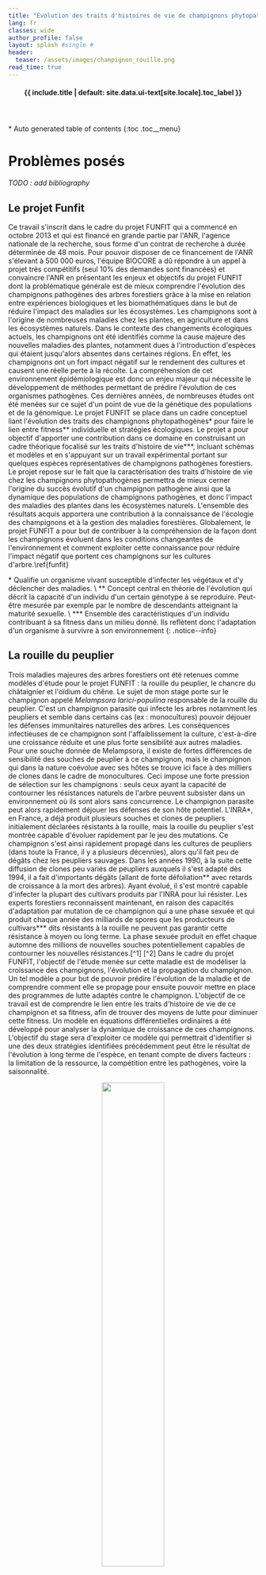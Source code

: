 ```yaml
---
title: "Évolution des traits d'histoires de vie de champignons phytopathogènes"
lang: fr
classes: wide
author_profile: false
layout: splash #single #
header:
  teaser: /assets/images/champignon_rouille.png
read_time: true
---
```


<nav class="toc" markdown="1">
<header><h4 class="nav__title"><i class="fas fa-{{ include.icon | default: 'file-alt' }}"></i> {{ include.title | default: site.data.ui-text[site.locale].toc_label }}</h4></header>
*  Auto generated table of contents
{:toc .toc__menu}
</nav>

# Problèmes posés

*TODO : add bibliography*

## Le projet Funfit

Ce travail s'inscrit dans le cadre du projet FUNFIT qui a commencé en octobre 2013 et qui est financé en grande partie par l'ANR, l'agence nationale de la recherche, sous forme d'un contrat de recherche à durée déterminée de 48 mois. Pour pouvoir disposer de ce financement de l'ANR s'élevant à 500 000 euros, l'équipe BIOCORE a dû répondre à un appel à projet très compétitifs (seul 10% des demandes sont financées) et convaincre l'ANR en présentant les enjeux et objectifs du projet FUNFIT dont la problématique générale est de mieux comprendre l'évolution des champignons pathogènes des arbres forestiers grâce à la mise en relation entre expériences biologiques et les biomathématiques dans le but de réduire l'impact des maladies sur les écosystèmes.
Les champignons sont à l'origine de nombreuses maladies chez les plantes, en agriculture et dans les écosystèmes naturels. Dans le contexte des changements écologiques actuels, les champignons ont été identifiés comme la cause majeure des nouvelles maladies des plantes, notamment dues à l'introduction d'espèces qui étaient jusqu'alors absentes dans certaines régions. En effet, les champignons ont un fort impact négatif sur le rendement des cultures et causent une réelle perte à la récolte. La compréhension de cet environnement épidémiologique est donc un enjeu majeur qui nécessite le développement de méthodes permettant de prédire l'évolution de ces organismes pathogènes. Ces dernières années, de nombreuses études ont été menées sur ce sujet d'un point de vue de la génétique des populations et de la génomique. Le projet FUNFIT se place dans un cadre conceptuel liant l'évolution des traits des champignons phytopathogènes\* pour faire le lien entre fitness\*\* individuelle et stratégies écologiques. Le projet a pour objectif d'apporter une contribution dans ce domaine en construisant un cadre théorique focalisé sur les traits d'histoire de vie\*\*\*, incluant schémas et modèles et en s'appuyant sur un travail expérimental portant sur quelques espèces représentatives de champignons pathogènes forestiers. Le projet repose sur le fait que la caractérisation des traits d'histoire de vie chez les champignons phytopathogènes permettra de mieux cerner l'origine du succès évolutif d'un champignon pathogène ainsi que la dynamique des populations de champignons pathogènes, et donc l'impact des maladies des plantes dans les écosystèmes naturels. L'ensemble des résultats acquis apportera une contribution à la connaissance de l'écologie des champignons et à la gestion des maladies forestières. Globalement, le projet FUNFIT a pour but de contribuer à la compréhension de la façon dont les champignons évoluent dans les conditions changeantes de l'environnement et comment exploiter cette connaissance pour réduire l'impact négatif que portent ces champignons sur les cultures d'arbre.\ref{funfit}

\* Qualifie un organisme vivant susceptible d'infecter les végétaux et d'y déclencher des maladies. \\
\*\* Concept central en théorie de l'évolution qui décrit la capacité d'un individu d'un certain génotype à se reproduire. Peut-être mesurée par exemple par le nombre de descendants atteignant la maturité sexuelle. \\
\*\*\* Ensemble des caractéristiques d'un individu contribuant à sa fitness dans un milieu donné. Ils reflètent donc l'adaptation d'un organisme à survivre à son environnement
{: .notice--info}

## La rouille du peuplier

Trois maladies majeures des arbres forestiers ont été retenues comme modèles d'étude pour le projet FUNFIT : la rouille du peuplier, le chancre du châtaignier et l'oïdium du chêne. Le sujet de mon stage porte sur le champignon appelé *Melampsora larici-populina* responsable de la rouille du peuplier. C'est un champignon parasite qui infecte les arbres notamment les peupliers et semble dans certains cas (ex : monocultures) pouvoir déjouer les défenses immunitaires naturelles des arbres. Les conséquences infectieuses de ce champignon sont l'affaiblissement la culture, c'est-à-dire une croissance réduite et une plus forte sensibilité aux autres maladies. Pour une souche donnée de Melampsora, il existe de fortes différences de sensibilité des souches de peuplier à ce champignon, mais le champignon qui dans la nature coévolue avec ses hôtes se trouve ici face à des milliers de clones dans le cadre de monocultures. Ceci impose une forte pression de sélection sur les champignons : seuls ceux ayant la capacité de contourner les résistances naturels de l'arbre peuvent subsister dans un environnement où ils sont alors sans concurrence. Le champignon parasite peut alors rapidement déjouer les défenses de son hôte potentiel. L'INRA\*, en France, a déjà produit plusieurs souches et clones de peupliers initialement déclarées résistants à la rouille, mais la rouille du peuplier s'est montrée capable d'évoluer rapidement par le jeu des mutations. Ce champignon s'est ainsi rapidement propagé dans les cultures de peupliers (dans toute la France, il y a plusieurs décennies), alors qu'il fait peu de dégâts chez les peupliers sauvages. Dans les années 1990, à la suite cette diffusion de clones peu variés de peupliers auxquels il s'est adapté dès 1994, il a fait d'importants dégâts (allant de forte défoliation\*\* avec retards de croissance à la mort des arbres). Ayant évolué, il s'est montré capable d'infecter la plupart des cultivars produits par l'INRA pour lui résister. Les experts forestiers reconnaissent maintenant, en raison des capacités d'adaptation par mutation de ce champignon qui a une phase sexuée et qui produit chaque année des milliards de spores que les producteurs de cultivars\*\*\* dits résistants à la rouille ne peuvent pas garantir cette résistance à moyen ou long terme. La phase sexuée produit en effet chaque automne des millions de nouvelles souches potentiellement capables de contourner les nouvelles résistances.[^1] [^2]
Dans le cadre du projet FUNFIT, l'objectif de l'étude menée sur cette maladie est de modéliser la croissance des champignons, l'évolution et la propagation du champignon. Un tel modèle a pour but de pouvoir prédire l'évolution de la maladie et de comprendre comment elle se propage pour ensuite pouvoir mettre en place des programmes de lutte adaptés contre le champignon. L'objectif de ce travail est de comprendre le lien entre les traits d'histoire de vie de ce champignon et sa fitness, afin de trouver des moyens de lutte pour diminuer cette fitness. Un modèle en équations différentielles ordinaires a été développé pour analyser la dynamique de croissance de ces champignons. L'objectif du stage sera d'exploiter ce modèle qui permettrait d'identifier si une des deux stratégies identifiées précédemment peut être le résultat de l'évolution à long terme de l'espèce, en tenant compte de divers facteurs : la limitation de la ressource, la compétition entre les pathogènes, voire la saisonnalité.

<p align="center"> <img src="/assets/images/champignon_rouille.png" width="50%"/> </p>
<p align="center"> <i>Échantillon d'une feuille infectée par la rouille du peuplier</i> </p>

\* Institut national de la recherche agronomique.\\
\*\* Phénomène de pertes de tout ou une partie des feuilles d'un arbre souvent dues à des maladies, parasites ou insectes. \\
\*\*\* Variété de plante obtenue en culture qui a été sélectionnée pour ses caractéristiques uniques.
{: .notice--info}

## La dynamique adaptative
L'objectif de mon stage était d'exploiter des modèles \ref{1cohorte}\ref{2cohortes} (expliqués en sections \ref{modele1} et \ref{modele2}) et des résultats existants pour identifier s'il existe une stratégie qui pourrait être le résultat de l'évolution à long terme de l'espèce grâce à la théorie de la dynamique adaptative. C'est une théorie qui est apparue petit à petit dans les années 1990 en combinant des outils déjà existant comme la théorie des jeux évolutionnaires \ref{gametheory} et la dynamique des populations \ref{dynamicpopulation} afin d'obtenir une dynamique eco-évolutive réaliste. En effet, cette théorie est un outil très utilisé en biologie qui tente d'expliquer les liens entre différents mécanismes comme l'hérédité, les mutations et la sélection naturelle. Elle permet de comprendre le lien entre évolution et démographie et notamment de visualiser et de comprendre la conséquence à long terme de petites mutations d'un trait au sein d'une population et est donc très utile pour modéliser les scénarios évolutifs.
Les hypothèses à respecter sont les suivantes : 
- Le mutant est rare quand il apparaît ce qui nous permet de dire que sa densité est négligeable.
- La modification du trait mutant est légère par rapport au trait du résident. 
- Les individus se reproduisent de façon clonale.
- Les populations sont à l'équilibre écologique lorsqu'un mutant apparaît car le taux de mutation est très faible. Ceci implique que deux mutants ne peuvent exister en même temps ni au même endroit.

Le but est d'observer le devenir de ce mutant rare dans la population. Soit il disparaît, soit il envahit le milieu. En envahissant le milieu le mutant devient le nouveau résident en changeant la valeur d'un trait phénotypique le caractérisant qui lui permet d'avoir une meilleure fitness (taux de croissance) que le résident. Excepté dans le cas des branchement évolutifs où les populations mutantes et résidentes sont stables et ont toutes les deux un taux de croisssance positifs, elles peuvent coexister et créer ainsi deux populations avec des traits différents (ce qui pourrait expliquer le phénomène de spéciation \footnote{processus évolutif par lequel de nouvelles espèces vivantes apparaissent}).

Afin de respecter l'hypothèse sur la faible densité du mutant, dans mes simulations je me place dans le cas où $n_1 = 100$ (taille de la  population résidente) et $n_2 = 1$ (taille de la population mutante).

## Le modèle - 1 cohorte
Pendant mon stage, la première partie fut d'abord de bien comprendre les travaux qui avaient été faits sur le sujet avant mon arrivée et quel serait précisément le travail que j’aurais à effectuer. Pour pouvoir comprendre le modèle mathématique, il faut d’abord comprendre ce qui se passe au niveau biologique lors de l’infection. En effet, l’infection se déroule en 3 étapes : la pénétration dans la feuille, la croissance du mycélium\footnote{Ensemble filamenteux du champignon qui permet d’absorber les ressources nécessaires à la survie et à la croissance du champignon.} et enfin la sporulation.

<div style="display:flex; justify-content:center;">
    <div style="text-align:center; margin-right:20px;">
        <p align="center"> <img src="/assets/images/champignon_cyclebiologiquemelampsora.png" width="70%"/> </p>
        <p><i>Représentation du cycle biologique de Melampsora, d'après Frey et Pinon 2004 \ref{frey}</i></p>
    </div>
    <div style="text-align:center;">
        <p align="center"> <img src="/assets/images/champignon_schemainfection.jpg" width="70%"/> </p>
        <p><i>Schéma de coupe d'une infection par Melampsora sur l'épiderme d'une feuille, d'après Hahn 2000 \ref{hahn}</i></p>
    </div>
</div>

Pour développer le modèle, il a été considéré que le champignon choisissait sa stratégie soit pour maximiser la quantité de spores\footnote{Cellule issue de la reproduction (ou multiplication végétative).} produites au cours de son existence soit pour s'assurer qu'une souche proche ne pourra pas exploiter la stratégie qu'il aurait choisi pour produire plus de spores que lui. On considère une cohorte de champignons se développant pendant une saison sur une même plante hôte et on s’intéresse à la densité de la lésion notée $n$ et représentant la quantité de mycélium dans la cohorte par unité d’aire de l’hôte, on suppose que $n$ est constant pendant la saison. D'où, le modèle développé dans \ref{1cohorte} : 

<p align="center"> <img src="/assets/images/champignon_cadretheorique.png" width="70%"/> </p>
<p align="center"> <i>Cadre théorique du modèle</i> </p>

$$
  \left\{
  \begin{array}{ll}
      \frac{dM(t)}{dt} = (1-u(t)).f(M(t))-g(M(t)) \\
      \frac{dS(t)}{dt} = u(t).\delta .f(M(t)) \\
      M(0) = M_0 , S(0) = S_0 \\
      0 \leqslant u(t) \leqslant 1, t \in [0,T]
  \end{array} 
  \right. 
  \text{ avec }
  \left.
    \begin{array}{ll}
      f(M) = \frac{\alpha M}{M+\kappa}.\frac{1}{1+\beta nM}  \\
      g(M) = \gamma M \\
    \end{array}
  \right.
$$

On représente ici sous forme d’équations différentielles ordinaires (EDO) l'évolution au cours du temps des quantités $M$ et $S$ qui sont respectivement la taille moyenne du mycélium et la quantité moyenne de spores à un instant t de la saison. Cependant, il faut savoir que comme le membre de droite dans la 2\up{ème} équation dans \eqref{modele1} ne contient pas $S(t)$ nous n'avons pas besoin de traiter explicitement $S(t)$, c'est à dire que $M(t)$ peut être considéré comme la seule variable d'état. Les fonctions $f$ et $g$ sont des fonctions représentant le taux de croissance et de mortalité du mycélium, la fonction $f$ comprend un facteur représentant le flux de ressource qui peut être obtenu par une hyphe, c'est-à-dire une branche du mycélium et un autre facteur qui est l'influence négative de la compétition entre les hyphes du champignon. La variable $u$ correspond à un terme d'allocation des ressources compris entre 0 et 1. Quand $u(t) = 0$, toutes les ressources sont utilisées pour la croissance du mycélium et quand $u(t) = 1$, les ressources sont entièrement consacrées à la production de spores. La constante $\delta$ est le rendement de la production de spores en comparaison de celle du mycélium. La variable de temps $t$ joue le rôle de l’âge de l’infection. Il faut savoir qu'on peut se placer dans 2 cas pour cette étude, lorsque la dynamique du champignon est assez rapide par rapport à la durée totale de la saison on peut considérer que l’intervalle observé est $\left[0;+\infty\right[$ , si ce n'est pas le cas alors on se place sur un intervalle fini $\left[0;T\right]$ .
Dans le cas d'un intervalle infini, le problème est de déterminer $u(t)$ qui maximisera la quantité de spores à la fin de la saison, sachant le champignon doit réussir à répartir de la bonne manière ses ressources entre la production de spores (= reproduction, i.e la survie de l’espèce) et la production de mycélium (organe qui absorbe les ressources) . Ce problème revient à trouver le $u(t)$ qui maximise la quantité $\int_0^T \frac{dS(t)}{dt} e^{-\mu t}  \,  dt$ avec un terme exponentiel prenant en compte $\mu$ le taux d’extinction de la cohorte de champignons sur la feuille (si par exemple la feuille est arrachée de l’arbre). Ce facteur $e^{-\mu t}$ indique une importance moindre des spores produites aux temps élevés car il est fort probable qu'à ces temps-là la lésion n'existe plus. Un tel problème d’optimalité a été résolu grâce au principe du maximum de Pontryagin \ref{1cohorte} et permet d'arriver au résultat que 

$$
u(M) = \left\{ 
  \begin{array}{ll}
    0, M < M^* \\
    1, M > M^* \\
    u^*, M = M^* \\
  \end{array} \right. 
  \text{ avec }
  \left\|
    \begin{array}{ll}
      M^* \text{ tel que }  f'(M^{*})-g'(M^{*}) = \mu \\
      u^* = 1 - \frac{g(M^*)}{f(M^*)} 
    \end{array}
  \right.
$$

Dans le cas d'un intervalle fini, l'étude développée par \ref{1cohorte} et qui s'appuie sur la résolution de l'équation d'Hamilton Jacobi Bellman (issue de la théorie de la programmation dynamique, et utilise une méthode dites des caractéristiques) conclut alors qu'il est nécessaire de construire une surface de commutation représentée par : 

$$
\lambda = \left\{(t,M) \in [0,T]\times]0,M^{*}] : \lambda(T-t,M) = 0 \right\}  
\text{ avec }
  \left\|
    \begin{array}{ll}
      \lambda(\tau,M)=-\int_0^\tau e^{-(\gamma+\mu)s}f'(Me^{-\gamma s})ds+1 \\ 
      \tau = T-t
    \end{array}
  \right.
$$

Dans ce cas, d'un point de vue biologique, c'est comme ci à partir d'un certain moment donné avant la fin de la saison le champignon concentrait toutes ces ressources à produire uniquement des spores et c'est compréhensible puisque on sait que des stress initiateurs comme des changements de saison (le début de l'hiver par exemple) peuvent être à l'origine de la  fructification chez de nombreuses espèces de champignons. La commande $u$ est alors définie par

$$ u(t,M) = \left\{ 
  \begin{array}{ll}
    0, M<M^{*},  \lambda(\tau,M) \geqslant 0 \\
    1, M>M^{*},  \lambda(\tau,M) < 0 \\
    u^*, M=M^* , 0 \leqslant t < T - \tau^* \\
    1, M>M^*
  \end{array} \right. 
\text{ avec }
\left\|
  \begin{array}{ll}
    M^* \text{ tel que }  f'(M^*)-g'(M^*) = \mu \\
    u^* = 1 - \frac{g(M^*)}{f(M^*)} \\
    \tau^* \text{ tel que } \lambda(\tau^*,M^*)=0
  \end{array} 
\right.
$$

La 1<sup>ère</sup> étape du travail a été de simuler ce modèle sur *Scilab*. Pour obtenir cette première simulation, j'ai utilisé la fonction $\textcolor{blue}{ode()}$ prédéfinie de Scilab qui est un solveur d'équations différentielles ordinaires explicite du 1<sup>er</sup> ordre qui utilise la méthode Runge-Kutta par défaut. J'ai préféré privilégier la méthode que Scilab conseille pour résoudre les systèmes raides ("stiff") et qui utilise le schéma BDF (Backward Differentiation formula) puisque le système étudié est bien un système raide dû au fait que $\dot{M}$ varie fortement entre $ M < M^* $ et $ M > M^* $ pendant un temps très court. 

<p align="center"> <img src="/assets/images/champignon_cohorte1.png" width="90%"/> </p>
<p align="center"> <i>Simulation du système dynamique - modèle 1 cohorte (n=100). A gauche, le cas où on considère un intervalle infini et à droite, un intervalle fini</i> </p>

## Le modèle - 2 cohortes	
L’enjeu de l’étude qui a été menée par l’équipe BIOCORE était d’étendre ce modèle dynamique à la théorie des jeux évolutionnaires puisque cela permettrait de décrire un possible équilibre évolutif dans des situations réalistes où plusieurs cohortes pathogènes sont en compétition pour une ressource commune parmi une plante hôte. En effet, la théorie des jeux évolutifs est une branche particulière de la théorie des jeux développée par des biologistes de l’évolution à partir des années 1970 \ref{gametheory} qui permet de décrire les stratégies utilisées par des populations d’individus et de déterminer quelles sont les stratégies stables du point de vue de l’évolution et définir des équilibres biologiques ; bien qu'optimale, la stratégie décrite précédemment n'est en effet peut-être pas imbattable car elle pourrait être exploitée par un mutant adoptant une autre stratégie.
Ainsi, il a été considéré 2 cohortes de champignons sur la même plante hôte et, en partant de \eqref{modele1}, développé ce modèle qui est celui qui nous intéresse

$$
\left\{ 
  \begin{array}{ll}
    \frac{dM_1(t)}{dt} = (1-u_1(t)).f_1(M_1(t),M_2(t))-g(M_1(t)) \\
    \frac{dM_2(t)}{dt} = (1-u_2(t)).f_2(M_1(t),M_2(t))-g(M_2(t)) \\
    \frac{dS_1(t)}{dt} = u_1(t).\delta .f_1(M_1(t),M_2(t)) \\
    \frac{dS_2(t)}{dt} = u_2(t).\delta .f_2(M_1(t),M_2(t)) \\
    M_1(0)=M_1^0 , M_2(0)=M_2^0 , S_1(0)=S_1^0 , S_2(0)=S_2^0 \\
    0 \leqslant u_1(t) \leqslant 1, 0 \leqslant u_2(t) \leqslant 1, t \in [0,T]
  \end{array}
\right.
\text{ avec }
\left\|
\begin{array}{ll}
  f_i(M_1,M_2) &= \frac{\alpha M_i}{M_i+\kappa}.\frac{1}{1+\beta (n_1M_1+n_2M_2)} \\
  g(M) &= \gamma M
  \end{array} 
\right.
$$

La fitness de chaque cohorte peut être écrite comme :

$$J_i(u_1,u_2) = \int_0^T u_i(t)f_i(M_1(t),M_2(t))e^{-\mu t} dt\longrightarrow\underset{u_i(.)}{\sup}$$ 

L'équation dynamique d'état et le critère d'optimisation correspondant sont maintenant remplacés par 2 équations dynamique d'état et leur critère d'invasion. Dans les deux équations et leur critère de fitness, on a un terme de compétition qui apparaît et qui dépend des 2 variables d'état. En appliquant la théorie des jeux et la théorie du contrôle à ce modèle, de nombreux résultats intéressants ont été trouvés dans l'étude \ref{2cohortes} notamment l’existence d’une stratégie évolutionnairement stable (ESS) c’est-à-dire qu’une cohorte voulant envahir ne pourra pas trouver de stratégie lui permettant de produire plus de spores\ref{2cohortes}. Le jeu résultant est défini par le modèle \eqref{modele2} et le critère $J_1 - J_2 \longrightarrow \underset{u_1}{\sup} ~ \underset{u_2}{\inf}$ car chaque cohorte essaie d'avoir une meilleure fitness individuelle que l'autre. Cela définira une stratégie **non invasible**. 

La solution de ce jeu ressemble à celle du problème de commande optimale au détail près que le niveau singulier $$M^{**}$$ est supérieur à $$M^*$$.

<p align="center"> <img src="/assets/images/champignon_cohortes2.png" width="70%"/> </p>
<p align="center"> <i>Simulation du système dynamique - modèle 2 cohortes, n=10 et T=30 d'après \ref{2cohortes}</i> </p>

La question qu'on se pose dans ce travail est de savoir si cet équilibre non invasible obtenu par la théorie des jeux sera bien le résultat de l'évolution telle que défini par la dynamique adaptative.

# Travail réalisé

Le problème dans le modèle développé dans notre exemple est que nous n’avons pas d’expression explicite de la taille de nos populations (ici $n_1$ et $n_2$), nous ne pouvons pas faire une étude analytique du modèle avec la théorie de la dynamique adaptative. Mon travail était donc de simuler avec Scilab numériquement en confrontant chaque stratégie 2 à 2 les unes après les autres. Une stratégie l'emporte sur une autre si ses gains sur la durée sont supérieurs à ceux de l'autre stratégie. En biologie, les gains d'un individu sont directement mesurables par le nombre de ses descendants. Ce que j'appelle stratégie est lié aux traits d'histoire de vie mentionnés plus haut, dans notre modèle c'est la taille moyenne de mycélium que va essayer d'atteindre le champignon pendant sa croissance qu'on appellera $M^{\sigma}$ \label{trait} et pour le cas d'un intervalle fini, un autre trait se rajoute c'est le temps $\tau^{\sigma}$ qu'on peut qualifier comme le moment auquel le champignon décide d'utiliser toutes ses ressources à ne produire que des spores avant la fin de la saison. La stratégie non invasible qui a été mise en évidence par les travaux précédents est de choisir comme valeur de trait un $$M^{**}$$ qui vérifie $$f'(M^{**})-g'(M^{**}) = \mu$$ et un $$\tau^{**}$$ tel que $$\lambda(\tau^{**},M^{**}) = 0$$.

## Etude à 1 trait - $T=+\infty$

### Diagramme PIP

Je me suis d'abord intéressé au cas où l'on considère un intervalle de temps infini qui est plus simple car on étudie un seul trait, $M^\sigma$, et j'ai supposé que le nombre total de lésions $n$ était constant d'une année à l'autre mais pas la répartition entre les cohortes. J'ai donc simulé la compétition au cours de plusieurs saisons de 2 cohortes de champignons ayant adoptées des stratégies proches mais différentes et à chaque fin de saison $i$ la densité de lésion de la première cohorte $n_1$ est recalculée en utilisant $n_1^{i+1} =\frac{n_1^i. J_1^i}{n_1^i. J_1^i+n_2^i. J_2^i} n$ (de la même façon pour $n_2$). Le produit $n_1^i J_1^i$ représente le nombre de spores produites à la fin de la saison $i$ par toute la cohorte 1 et $n_1^i. J_1^i+n_2^i. J_2^i$ le nombre total de spores produites par les deux cohortes. Ainsi pour obtenir $n_1^{i+1}$ on multiplie la proportion de spores produits par la cohorte 1 par rapport à la production totale des 2 cohortes par la quantité $n = n_1+n_2$. On constate qu'au bout de plusieurs saisons, l'une des cohortes de champignon tend à disparaître (sauf si les 2 cohortes ont la même stratégie) comme on peut le voir sur la figure ci-dessous.

<p align="center"> <img src="/assets/images/champignon_evolutionn1etn2.png" width="50%"/> </p>
<p align="center"> <i>Exemple de l'évolution de $n_1$ et $n_2$ (pour $M_1^\sigma = 1250$ et $M_2^\sigma = 1750$)</i> </p>

La cohorte restante est celle qui aura choisi une meilleure stratégie, elle devient la population résidente et est comparée ensuite à une autre stratégie (mutante) proche choisie aléatoirement pour respecter les hypothèses de la dynamique adaptative, par exemple dans mon code Scilab j'utilise : $  M_m^\sigma = M_r^\sigma+\epsilon*(rand()-0.5)$ \footnote{Pour simplifier les notations par la suite pour parler du trait $M^\sigma$ évoquer page \pageref{trait} d'une façon population mutante ou résidente on utilisera souvent $M_r$ et $M_m$ au lieu de $M^\sigma_r$ ou $M^\sigma_m$ (idem pour le trait $\tau^\sigma$), ils possèdent cependant la même signification.}, ça signifie que la valeur du trait $M^\sigma$ de la population mutante est choisie aléatoirement dans l'intervalle $[M^\sigma_r-\frac{\epsilon}{2};M^\sigma_r+\frac{\epsilon}{2}]$. On recommence ce processus jusqu'à se rendre compte que l'on converge vers une stratégie qui gagne à tous les coups et est donc imbattable. On remarque que ce $M^\sigma$ stable est très proche du $ M^{**} $.
\label{dynstochM}

<p align="center"> <img src="/assets/images/champignon_convergenceM.png" width="50%"/> </p>
<p align="center"> <i>Convergence stochastique vers $ M^{**} $ en partant de conditions initiales différentes ($M^\sigma_0 = 1500, 1750 \text{ et } 2150$)</i> </p>

A partir de là, j'ai pu développer un outil graphique connu en théorie de la dynamique adaptative, le diagramme d'invasion binaires ou PIP (Pairwise Invasibility Plots). On y représente en abscisse la valeur du trait de la population résidente et en ordonnée la valeur du trait de la population mutante. Et j'y ai représenté par un point rouge les cas où le mutant peut envahir la population résidente et par un point bleu le cas contraire. Le PIP trouvé nous donne 2 résultats significatifs : 
- le point singulier semble bien correspondre à $M^\sigma = M^{**}$ et donc être le même que celui trouvé dans \ref{2cohortes}.
- en choississant n'importe quelles valeurs de trait initiales, on converge vers cet équilibre stable donc c'est une stratégie continûment stable (CSS).

<p align="center"> <img src="/assets/images/champignon_pip3.png" width="50%"/> </p>
<p align="center"> <i>diagramme PIP</i> </p>

### Caractérisation du point singulier

#### Exposant d'invasion
En dynamique adaptative, une grandeur qui est régulièrement utilisée est l'exposant d'invasion, il est défini comme le taux de croissance d'un mutant dans un environnement en majorité occupé par des résidents et mesure donc la capacité d'un mutant à envahir et remplacer une population résidente. A chaque invasion réussie par un mutant, le trait phénotypique étudié du résident est remplacé par le trait du mutant comme en théorie des jeux évolutifs mais en plus avec un processus d'optimisation vers une meilleure fitness de la population. Dans le cas de tailles de populations définies par des dynamiques continus, on peut calculer cet exposant d'invasion en utilisant

$$s(M_r,M_m) = \lim\limits_{n_m \to 0} \frac{\dot{n}_m}{n_m}
\text{ avec }
\left\|
  \begin{array}{ll}
    M_r : \text{trait des résidents} \\
    M_m : \text{trait des mutants} \\
    n_m : \text{taille de la population mutante} \\
    n_r : \text{taille de la population résidente}
  \end{array} 
\right.
$$

On peut appliquer cette formule dans des cas analytiques quand $\dot{n}_m$ et $n_m$ sont explicités, ce qui n'est pas le cas ici. Numériquement, pour le cas discret, on va calculer :

$$s(M_r,M_m) = log \left( \frac{n_m(1)}{n_m(0)} \right) 
\text{ avec }
\left\|
  \begin{array}{ll}
    n_m(1): \textrm{taille de la population mutante après une seule saison} \\
    n_m(0): \text{taille de la population mutante initiale (petite)}
  \end{array} 
\right.
$$

Cependant, on peut se demander si le fait de regarder l'évolution sur seulement une saison avec une petite population mutante donne une bonne approximation de l'évolution des populations au long terme après plusieurs saisons. En superposant, le diagramme PIP précédemment obtenu, dans lequel on regardait si vraiment les mutants remplaçaient les résidents sur le long terme, à un contour plot de la fonction s, on s'aperçoit que les deux coïncident : le comportement sur la 1\up{ère} saison est le même que celui le long du temps évolutif. En effet, lorsque $s$ est positif alors  $n_m(1) > n_m(0) $, la population mutante augmente d'une saison à l'autre (contour plot) et elle remplace les résidents (points bleus). Quand $s$ est négatif alors  $n_m(1) < n_m(0) $, la population mutante diminue par rapport à la saison précédente, elle n'envahit pas.

<p align="center"> <img src="/assets/images/champignon_contourplot.png" width="50%"/> </p>
<p align="center"> <i>Exposant d'invasion</i> </p>

#### Gradient de sélection
On définit le gradient de sélection comme la variation de l'exposant d'invasion au point $m = r$, c'est à dire qu'il quantifie la vitesse à laquelle le trait varie et dans quelle direction. Numériquement, on fait une approximation en calculant une dérivée numérique centrée (ordre 2).

$$
\left.\frac{\partial s}{\partial M_m} \right| _{M_m=M_r} \simeq \frac{s(M_r,M_r+h)-s(M_r,M_r-h)}{2h} \quad \text{,  avec h petit}
$$

En regardant son signe, on peut connaître le comportement du trait et notamment si l'on se trouve à un point singulier de l'évolution\ref{beginner} :   

- si <span> $$ \left.\frac{\partial s}{\partial M_m} \right| _{M_m=M_r} > 0 $$ </span> alors le trait augmente. 
- si <span> $$ \left.\frac{\partial s}{\partial M_m} \right| _{M_m=M_r} < 0 $$ </span> alors le trait diminue.
- si <span> $$ \left.\frac{\partial s}{\partial M_m} \right| _{M_m=M_r} = 0 $$ </span> alors on est à un point singulier de l'évolution. 

<p align="center"> <img src="/assets/images/champignon_gradientselection1.png" width="50%"/> </p>
<p align="center"> <i>Gradient de sélection - 1 trait</i> </p>

On remarque que notre gradient de sélection calculé numériquement s'annule logiquement en un $M^\sigma \simeq M^{**}$. On a donc trouvé, numériquement, un point singulier de l'évolution et on peut le caractériser grâce aux propriétés concernant la dynamique adaptative\ref{hitchhiker} comme suit : 

- si <span> $$\left.\frac{\partial^2s}{\partial {M_m}^2} \right| _{M_m=M_r=M^{**}} < 0$$ </span> alors $$M^{**}$$ est une stratégie évolutivement stable (ESS), les mutants avec une stratégie proche ne peuvent pas envahir.
- si <span> $$\left.\frac{\partial^2s}{\partial {M_m}^2} \right| _{M_m=M_r=M^{**}} < \left.\frac{\partial^2s}{\partial {M_r}^2} \right| _{M_m=M_r=M^{**}}$$ </span> alors $$M^{**}$$ est stable par convergence, si les résidents ont une stratégie $ M^\sigma $ proche de $ M^{**} $ alors les mutants ayant réussit à envahir sont encore plus proche de la stratégie $$ M^{**} $$.
- si <span> $$\left.\frac{\partial^2s}{\partial {M_m}^2} \right| _{M_m=M_r=M^{**}} et \left.\frac{\partial^2s}{\partial {M_r}^2} \right| _{M_m=M_r=M^{**}} > 0 $$ </span> alors les mutants et les résidents peuvent potentiellement coexister, on parle de point de branchement si l'équilibre est stable.

Dans notre cas, on calcule les dérivées secondes numériques, c'est-à-dire : 

$$
\left.\frac{\partial^2s}{\partial M_m^2} \right| _{M_m=M_r=M^{**}} \simeq \frac{s(M^{**},M^{**}+h)-2s(M^{**},M^{**})+s(M^{**},M^{**}-h)}{h^2} = -4,464.10^{-10} \\
\left.\frac{\partial^2s}{\partial M_r^2} \right| _{M_m=M_r=M^{**}} \simeq \frac{s(M^{**}+h,M^{**})-2s(M^{**},M^{**})+s(M^{**}-h,M^{**})}{h^2} = 5,551.10^{-19}
$$

On trouve que notre point singulier $$M^{**}$$ vérifie les conditions pour être ESS et stable par convergence. On dit alors que $$M^{**}$$ est une stratégie continûment stable (CSS). L'évolution tend à faire converger le trait $M^\sigma$, la taille moyenne du mycélium à atteindre durant la saison du champignon Melampsora, vers la stratégie non invasible $$M^{**}$$.


## Etude à 2 traits -  $T<+\infty$

Pour le cas d'un intervalle de temps fini, il y a deux traits qui peuvent évoluer, $M^\sigma$ et $\tau^\sigma$. Nous ne pouvons donc pas afficher le PIP puisqu'il faudrait 2$\times$2 dimensions. Cependant, il n'est pas impossible de se rendre compte de ce qu'il se passe en traçant les stratégies gagnantes dans le plan $(\tau^\sigma;M^\sigma) $ en simulant une dynamique sochastique, de la même façon que pour le cas à 1 trait (p.\pageref{dynstochM}), comme suit : 

$$ 
\left\{
  \begin{array}{ll} 
    M_m^\sigma    &=& M_r^\sigma+\epsilon_M*(rand()-0.5) \\
    \tau_m^\sigma &=& \tau_r^\sigma+\epsilon_\tau*(rand()-0.5) 
  \end{array}
\right. 
$$

Et en partant de conditions initiales différentes on obtient plusieurs trajectoires qui convergent vers le même point : la stratégie non invasible $ (M^{**},\tau^{**}) $ (voir figure ci-dessous).

<p align="center"> <img src="/assets/images/champignon_stochastique.png" width="50%"/> </p>
<p align="center"> <i>Convergence stochastique vers $ (M^{**},\tau^{**}) $ avec $\epsilon_M=10$ et $\epsilon_\tau = 0.2$</i></p>

Dans ce cas à 2 traits, on peut aussi utiliser l'exposant d'invasion $s(M_r,M_m,\tau_r,\tau_m)$ comme pour le cas à 1 trait mais celui-ci a désormais 4 arguments (contre 2 avant) et le gradient de sélection est de dimension 2, on peut le calculer numériquement de cette façon : 

$$
\left.\frac{\partial s}{\partial M_m} \right| _{(M_m,\tau_m) = (M_r,\tau_r)} \simeq \frac{s(M_r,\tau_r,M_r+h_M,\tau_r)-s(M_r,\tau_r,M_r-h_M,\tau_r)}{2h_M} \\
\left.\frac{\partial s}{\partial \tau_m} \right| _{(M_m,\tau_m) = (M_r,\tau_r)} \simeq \frac{s(M_r,\tau_r,M_r,\tau_r+h_\tau)-s(M_r,\tau_r,M_r,\tau_r-h_\tau)}{2h_\tau}
$$

Pour trouver notre point singulier, on affiche le niveau 0 de ces 2 fonctions et on regarde leur point d'intersection (voir figure \ref{grad2}). On constate qu'il y a un seul point singulier dont on voudrait savoir s'il est stable et attractif.

<p align="center"> <img src="/assets/images/champignon_gradientselection2.png" width="50%"/> </p>
<p align="center"> <i>Gradients de sélection - 2 traits</i> </p>

### Caractérisation du point singulier
Les gradients de sélection calculés numériquement s'annulent en même temps en un point singulier de l'évolution qui est $$(M^{**},\tau^{**})$$. Pour le caractériser, on utilise les résultats sur la stabilité des points singuliers à plusieurs traits  \ref{leimar2005} qui ont été formulé par Leimar (2005) comme suit : 

Soit $x$ le vecteur des traits des résidents et $x'$ le vecteur des traits des mutants, on définit J la matrice Jacobienne du gradient de sélection et H la Hessienne de l'exposant d'invasion tel que 

$$
\mathrm{J}_{jk} =  \left.\frac{\partial^2s(x',x)}{\partial x'_j\partial x'_k}\right| _{x'=x=x^*}+\left.\frac{\partial^2s(x',x)}{\partial x'_j\partial x_k}\right| _{x'=x=x^*}
\text{  et ~~~~~~ }  
\mathrm{H}_{jk} = \left.\frac{\partial^2s(x',x)}{\partial x'_j\partial x'_k}\right| _{x'=x=x^*}
$$

- si $J$ est définie négative alors le point $x^*$ est stable par convergence.
- si $H$ et $J$ sont définies négatives alors le point $x^*$ est CSS.
- si $H$ est indéfinie ou définie positive et J est définie négative alors $x^*$ est un point de branchement évolutif.

En adaptant ces résultats et ces notations à notre cas, on a :

$$
\begin{array}{ll}
  \mathrm{J} =  \left.\begin{pmatrix}
    \frac{\partial^2s}{\partial {M_m}^2}+\frac{\partial^2s}{\partial M_m\partial M_r} & \frac{\partial^2s}{\partial M_m\partial \tau_m}+\frac{\partial^2s}{\partial M_m\partial \tau_r} \\
    \frac{\partial^2s}{\partial \tau_m\partial M_m}+\frac{\partial^2s}{\partial \tau_m\partial M_r} & \frac{\partial^2s}{\partial {\tau_m}^2}+\frac{\partial^2s}{\partial \tau_m\partial \tau_r}
  \end{pmatrix}\right| _{\binom{M_m}{\tau_m}=\binom{M_r}{\tau_r}=\binom{M^{**}}{\tau^{**}}} \\
  \mathrm{H} = \left.\begin{pmatrix}
    \frac{\partial^2s}{\partial {M_m}^2} & \frac{\partial^2s}{\partial M_m\partial \tau_m} \\
    \frac{\partial^2s}{\partial \tau_m\partial M_m} & \frac{\partial^2s}{\partial {\tau_m}^2}
  \end{pmatrix}\right| _{\binom{M_m}{\tau_m}=\binom{M_r}{\tau_r}=\binom{M^{**}}{\tau^{**}}}
\end{array}
$$

On approxime ces dérivées du second ordre numériquement en utilisant des différences finies centrées : 

$$
\begin{array}{ll}
\left.\frac{\partial^2s}{\partial {M_m}^2} \right| _{\binom{M_m}{\tau_m}=\binom{M_r}{\tau_r}=\binom{M^{**}}{\tau^{**}}} \simeq \frac{s(M^{**},\tau^{**},M^{**}+h_M,\tau^{**})-2s(M^{**},\tau^{**},M^{**},\tau^{**})+s(M^{**},\tau^{**},M^{**}-h_M,\tau^{**})}{h_M^2}
\end{array} \\
\begin{array}{ll}
\left.\frac{\partial^2s}{\partial {\tau_m}^2} \right| _{\binom{M_m}{\tau_m}=\binom{M_r}{\tau_r}=\binom{M^{**}}{\tau^{**}}} \simeq \frac{s(M^{**},\tau^{**},M^{**},\tau^{**}+h_\tau)-2s(M^{**},\tau^{**},M^{**},\tau^{**})+s(M^{**},\tau^{**},M^{**},\tau^{**}-h_\tau)}{h_\tau^2}
\end{array}
$$

Les dérivées mixtes sont calculées en utilisant l'approximation suivante : 

$$
\frac{\partial^2}{\partial x \partial y}f(x,y) \simeq \frac{f(x+h,y+k)-f(x+h,y-k)-f(x-h,y+k)+f(x-h,y-k)}{4hk}
$$

On obtient les matrices de la figure \ref{HJ} ci-dessous, qui sont toutes les deux définies négatives car toutes leurs valeurs propres sont strictement négatives (det>0 et tr<0). Notre point singulier est CSS. On en conclut qu'au fil de l'évolution, les traits $(M^\sigma,\tau^\sigma)$ du champignon Melampsora tendent à converger vers la stratégie non invasible $$(M^{**},\tau^{**})$$.

<p align="center"> <img src="/assets/images/champignon_stabilite2traits.png" width="60%"/> </p>
<p align="center"> <i>Calcul numérique des matrices J et H (à un facteur $10^6$ près)</i> </p>

### Équation canonique
Dieckmann et Law (1996) \ref{dieckmann} ont développé une équation pour représenter la trajectoire d'une façon déterministe des mutations et portant le nom d'*équation canonique*.

$$
\frac{d}{dt}x = m(x).C(x).\left.\frac{\partial s}{\partial x'}\right| _{x'=x} \text{ avec   }
\left\|
  \begin{array}{ll}
    x : \text{vecteur des traits résidents} \\
    x': \text{vecteur des traits mutants} \\
    m : \text{potentiel évolutif de la mutation} \\
    C : \text{matrice de covariance} \\
  \end{array} 
\right.
$$

Dans notre cas, on étudie les 2 traits $M^\sigma$ et $\tau^\sigma$ et on considère qu'ils évoluent tous les deux de manières indépendantes donc la matrice de covariance est diagonale, notre équation canonique s'écrit alors 

$$
\left\{ 
  \begin{array}{ll}
    \frac{d}{dt}M_r &=& \theta_M .\left.\frac{\partial s}{\partial M_m}\right| _{M_r=M_m} \\
    \frac{d}{dt}\tau_r &=& \theta_\tau .\left.\frac{\partial s}{\partial \tau_m}\right| _{\tau_r=\tau_m}
  \end{array} 
\right. 
$$

En codant cet ODE sur Scilab, on obtient la figure \ref{fig10} et on voit bien que peu importe la condition initiale que l'on choisit, on converge bien vers $$(M^*,\tau^*)$$ ce qui confirme bien nos résultats obtenus précédemment de manière stochastique.

<p align="center"> <img src="/assets/images/champignon_canonicalequation.png" width="60%"/> </p>
<p align="center"> <i>Simulation de l'équation canonique avec $\theta_M = 2500$ et $\theta_\tau = 1$</i> </p>

On superpose ensuite nos résultats obtenus de façon déterministe et stochastique (voir fig. \ref{11}). Cependant, il faut faire attention aux coefficients devant chaque équations, si l'on veut que les 2 graphiques soient cohérents. Les équations qui régissent l'évolution des traits sont :

$$
\begin{align*}
\underline{stochastique} &:  
\left\{
  \begin{array}{ll} 
    M_m^\sigma &=& M_r^\sigma+\epsilon_M*(rand()-0.5) \\
    \tau_m^\sigma &=& \tau_r^\sigma+\epsilon_\tau*(rand()-0.5) 
  \end{array} 
\right. \\ \\
\underline{déterministe} &:  
\left\{
  \begin{array}{ll} 
  \frac{d}{dt}M_r &=& \theta_M  .\left.\frac{\partial s}{\partial M_m}\right| _{M_r=M_m} \\
  \frac{d}{dt}\tau_r &=&  \theta_\tau .\left.\frac{\partial s}{\partial \tau_m}\right| _{\tau_r=\tau_m} \end{array}
\right.
\end{align*}
$$

Dans l'équation canonique (déterministe), les coefficients représentent la variance de nos traits. Or, on utilise la fonction $\textcolor{blue}{rand()}$ de Scilab (stochastique) comme une loi uniforme continue $U(a,b)$ dont la variance est $\frac{(b-a)^2}{12}$, ce qui veut dire que les variances de $M_m^\sigma$ et $\tau_m^\sigma$ sont $\frac{\epsilon_M^2}{12}$ et $\frac{\epsilon_\tau^2}{12}$ respectivement. Pour rester cohérents, il faut alors que nos coefficients vérifient la relation $\frac{\epsilon_M^2}{\epsilon_\tau^2}=\frac{\theta_M}{\theta_\tau}$. Dans mon cas, j'ai choisi $\frac{\epsilon_M}{\epsilon_\tau}=\frac{10}{0.2}=50$ et $\frac{\theta_M}{ \theta_\tau}= \frac{2500}{1}$ pour respecter cette condition. On constate alors une cohérence importante entre les simulations stochastiques et déterministes sur la figure \ref{superp}.

<p align="center"> <img src="/assets/images/champignon_deterministestochastique.png" width="60%"/> </p>
<p align="center"> <i>Superposition des résultats déterministe et stochastique</i> </p>


## Compromis évolutif (trade-off)
Le compromis évolutif est un concept récurrent en biologie évolutive, en effet les contraintes énergétiques exigent qu'un gain dans une zone de l'histoire de vie d'une espèce est obtenu au prix d'une perte dans un autre domaine. Par exemple, il existe des individus développant des résistances à certaines maladies mais entraînant des effets secondaires indésirables d'où le nom de compromis. On a donc souhaité explorer la potentielle existence d'un compromis évolutif entre nos 2 traits $M^\sigma$ et $\tau^\sigma$. En exprimant le trait $\tau^\sigma$ en fonction du trait $M^\sigma$ on peut mettre en place ce compromis évolutif et passer d'une étude de 2 traits à une étude à 1 trait. Pour trouver cette fonction, on affiche les couples $$(M^{**};\tau^{**})$$ obtenus dans \ref{2cohortes} en fonction des paramètres $\gamma$ et $\mu$ qui sont les paramètres biologiques principaux liés à la mortalité et à la croissance de nos individus. Ensuite, on cherche la meilleure courbe quadratique qui approxime ce nuage de point en utilisant la méthode des moindres carrés (voir figure \ref{comprom}) .

<p align="center"> <img src="/assets/images/champignon_tradeoff.png" width="60%"/> </p>
<p align="center"> <i>Compromis évolutifs</i> </p>

Le compromis évolutif reliant $$M^{**}$$ et $$\tau^{**}$$ s'écrit alors  $$\tau^{**} = a.{M^{**}}^2+b.{M^{**}}+c$$ avec $a = 0.0000022$, $b =  0.002406$ et $c = 0.9991782$. Bien qu'il n'y ait pas de base biologique à ce compromis, on constate qu'il représente assez bien le lien entre $$M^{**}$$ et $$\tau^{**}$$ dans le cas où les paramètres $\gamma$ et $\mu$ sont variables. On l'impose donc et on obtient une analyse plus simple.
Maintenant qu'on a une relation entre $$M^{**}$$ et $$\tau^{**}$$, on peut calculer le gradient de sélection comme pour le cas à 1 trait et voir quand il s'annule pour trouver le point singulier. 

<p align="center"> <img src="/assets/images/champignon_ptsinguliertradeoff.png" width="60%"/> </p>
<p align="center"> <i>Gradient de sélection avec compromis évolutifs</i> </p>

On remarque que ce point singulier n'est pas tout à fait atteint en $$M^{**}$$ la stratégie non invasible à cause de la mise en place du compromis.

# Discussion
En conclusion, les simulations numériques que j'ai réalisées ont confirmé la stabilité et l'attractivité de l'équilibre d'un point de vue de l'évolution au long terme pour les cas à 1 traits et à 2 traits. On a cohérence avec les travaux \ref{2cohortes}, mais on peut se demander si nos résultats sont toujours valables en augmentant le nombre de trait jusqu'à un cadre plus abstrait où l'on étudierait une infinité de traits.



# References

*en construction*

[rouille1]: Abgrall, J-F., Soutrenon, A., Les rouilles à Melampsora des peupliers. *La forêt et ses ennemis – Cemagref Grenoble* **2017**, p. 337-340
[rouille2] Maugard F., Pinon J., Soutrenon A., Taris B., Les maladies foliaires des peupliers. *Plaquette d’information du Département de la santé des forêts* **1999**  
[1cohorte] Yegorov, Y., Grognard, F., Mailleret, L., Halkett , F. Optimal resource allocation for biotrophic phatogens. *IFAC World Congress*, Toulouse, **2017**   
[2cohortes] Yegorov, Y., Grognard, F., Mailleret, L., Halkett, F., Bernhard, P. A dynamic game approach to uninvadable strategies for biotrophic pathogens. *en préparation* Sophia-Antipolis, **2017**
[gametheory] John Maynard Smith, Evolution and the Theory of Games. United Kingdom, **1982**, 234 pages   
[dynamicpopulation] Beverton, R.J.H., Holt, S.J. On the dynamics of exploited fish populations, **1957**, 538 pages  
[leimar] Leimar, O., Multidimensional convergence stability. *Evolutionnary Ecology Research* **2009**, 11, p.~191-208   
[leimar2005] Leimar, O., The Evolution of Phenotypic Polymorphism: Randomized Strategies versus Evolutionary Branching. *The American Naturalist* **2005**, 165, p. 669-681   
[hitchhiker]  Brännström, A., Johansson, J., Festenberg, N. The Hitchhiker's guide to adaptive dynamics. *Games* **2013**, 4, p. 304-328   
[beginner] Diekmann, O., A beginner's guide to adaptive dynamics. *Banach Center Publication* **2004**, 63   
[dieckmann] Dieckmann, U., Law, R., The dynamical theory of coevolution : a derivation from stochastic processes. *Journal of Mathematical Biology* **1996**, 34, p. 579-612  
[hahn] Hahn, M., The rust fungi. Cytology, physiology and molecular biology of infection. *Fungal Pathology* **2000**, p. 267-306 
[frey] Frey, P., Pinon, J., La rouille du peuplier : un pathosystème modèle.  *Biofutur* **2004**, 247, p. 28-32  
[exposé] Yegorov, Y., Grognard, F., Mailleret, L., Halkett ,F. Presentation : Optimal resource allocation for biotrophic pathogens, from poplar rust to theory to poplar rust. *Les Courmettes* **2016**  
Akhmetzhanov, A., Grognard, F., Mailleret, L. Optimal life-history strategies in seasonal consumer-resource dynamics *Evolution* **2011**, 65, p. 3113-3125 
[biocore] Paragraphe sur les thèmes de BIOCORE disponible sur : https://team.inria.fr/biocore/fr/
[funfit] Présentation du projet Funfit disponible sur : http://www.agence-nationale-recherche.fr/?Projet=ANR-13-BSV7-0011


{% comment %}
{% bibliography --file champignon_biblio %}
{% endcomment %}